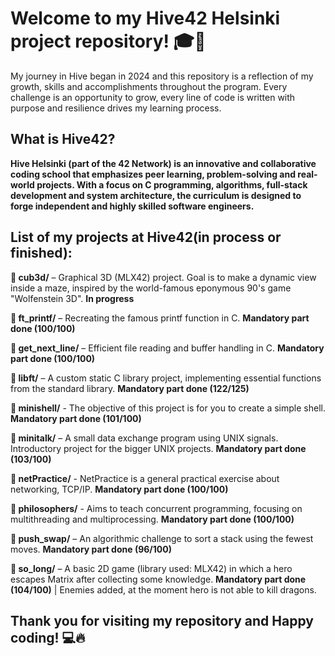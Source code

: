 # Welcome to my **Hive42 Helsinki** project repository! 🎓🚀

My journey in Hive began in 2024 and this repository is a reflection of my growth, skills and accomplishments throughout the program.
Every challenge is an opportunity to grow, every line of code is written with purpose and resilience drives my learning process.

## What is Hive42?

**Hive Helsinki (part of the 42 Network) is an innovative and collaborative coding school that emphasizes peer learning, problem-solving and real-world projects. With a focus on C programming, algorithms, full-stack development and system architecture, the curriculum is designed to forge independent and highly skilled software engineers.**

## List of my projects at Hive42(in process or finished):

**📂 cub3d/** – Graphical 3D (MLX42) project. Goal is to make a dynamic view inside a maze, inspired by the world-famous eponymous 90's game "Wolfenstein 3D". **In progress**

**📂 ft_printf/** – Recreating the famous printf function in C. **Mandatory part done (100/100)**

**📂 get_next_line/** – Efficient file reading and buffer handling in C. **Mandatory part done (100/100)**

**📂 libft/** – A custom static C library project, implementing essential functions from the standard library. **Mandatory part done (122/125)**
               
**📂 minishell/** - The objective of this project is for you to create a simple shell. **Mandatory part done (101/100)**

**📂 minitalk/** – A small data exchange program using UNIX signals. Introductory project for the bigger UNIX projects. **Mandatory part done (103/100)**

**📂 netPractice/** - NetPractice is a general practical exercise about networking, TCP/IP. **Mandatory part done (100/100)**

**📂 philosophers/** - Aims to teach concurrent programming, focusing on multithreading and multiprocessing. **Mandatory part done (100/100)**

**📂 push_swap/** – An algorithmic challenge to sort a stack using the fewest moves. **Mandatory part done (96/100)**

**📂 so_long/** – A basic 2D game (library used: MLX42) in which a hero escapes Matrix after collecting some knowledge. **Mandatory part done (104/100)** | Enemies added, at the moment hero is not able to kill dragons.

##
## Thank you for visiting my repository and Happy coding! 💻🔥
